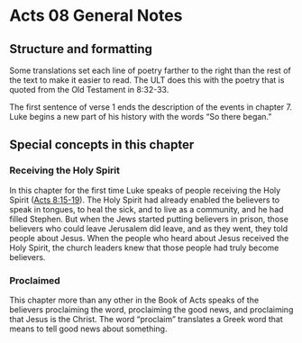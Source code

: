 # Acts 08 General Notes
## Structure and formatting

Some translations set each line of poetry farther to the right than the rest of the text to make it easier to read. The ULT does this with the poetry that is quoted from the Old Testament in 8:32-33.

The first sentence of verse 1 ends the description of the events in chapter 7. Luke begins a new part of his history with the words “So there began.”

## Special concepts in this chapter

### Receiving the Holy Spirit

In this chapter for the first time Luke speaks of people receiving the Holy Spirit ([Acts 8:15-19](../08/15.md)). The Holy Spirit had already enabled the believers to speak in tongues, to heal the sick, and to live as a community, and he had filled Stephen. But when the Jews started putting believers in prison, those believers who could leave Jerusalem did leave, and as they went, they told people about Jesus. When the people who heard about Jesus received the Holy Spirit, the church leaders knew that those people had truly become believers.

### Proclaimed

This chapter more than any other in the Book of Acts speaks of the believers proclaiming the word, proclaiming the good news, and proclaiming that Jesus is the Christ. The word “proclaim” translates a Greek word that means to tell good news about something.